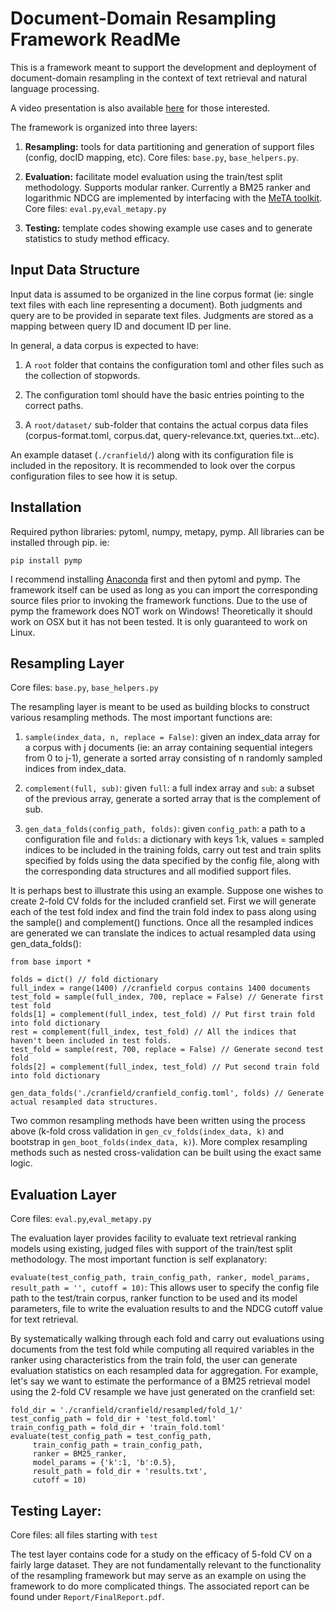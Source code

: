 # Document-Domain Resampling Framework ReadMe

This is a framework meant to support the development and deployment of document-domain resampling in the context of text retrieval and natural language processing.

A video presentation is also available [here](https://www.youtube.com/watch?v=MfIvKtaTc-k&feature=youtu.be) for those interested.

The framework is organized into three layers:

1. **Resampling:** tools for data partitioning and generation of support files (config, docID mapping, etc). Core files: `base.py`, `base_helpers.py`.

2. **Evaluation:** facilitate model evaluation using the train/test split methodology. Supports modular ranker. Currently a BM25 ranker and logarithmic NDCG are implemented by interfacing with the [MeTA toolkit](https://meta-toolkit.org/). Core files: `eval.py`,`eval_metapy.py`

3. **Testing:** template codes showing example use cases and to generate statistics to study method efficacy.

## Input Data Structure

Input data is assumed to be organized in the line corpus format (ie: single text files with each line representing a document). Both judgments and query are to be provided in separate text files. Judgments are stored as a mapping between query ID and document ID per line. 

In general, a data corpus is expected to have:
 
 1. A `root` folder that contains the configuration toml and other files such as the collection of stopwords.
 
 2. The configuration toml should have the basic entries pointing to the correct paths.
  
 3. A `root/dataset/` sub-folder that contains the actual corpus data files (corpus-format.toml, corpus.dat, query-relevance.txt, queries.txt...etc). 
 
An example dataset (`./cranfield/`) along with its configuration file is included in the repository. It is recommended to look over the corpus configuration files to see how it is setup.

## Installation

Required python libraries: pytoml, numpy, metapy, pymp. All libraries can be installed through pip. ie:

`pip install pymp`

I recommend installing [Anaconda](https://www.anaconda.com/download/) first and then pytoml and pymp. The framework itself can be used as long as you can import the corresponding source files prior to invoking the framework functions. Due to the use of pymp the framework does NOT work on Windows! Theoretically it should work on OSX but it has not been tested. It is only guaranteed to work on Linux.

## Resampling Layer

Core files: `base.py`, `base_helpers.py`

The resampling layer is meant to be used as building blocks to construct various resampling methods. The most important functions are:

1. `sample(index_data, n, replace = False)`: given an index_data array for a corpus with j documents (ie: an array containing sequential integers from 0 to j-1), generate a sorted array consisting of n randomly sampled indices from index_data.

2. `complement(full, sub)`: given `full`: a full index array and `sub`: a subset of the previous array, generate a sorted array that is the complement of sub.

2. `gen_data_folds(config_path, folds)`: given `config_path`: a path to a configuration file and `folds`: a dictionary with keys 1:k, values = sampled indices to be included in the training folds, carry out test and train splits specified by folds using the data specified by the config file, along with the corresponding data structures and all modified support files.

It is perhaps best to illustrate this using an example. Suppose one wishes to create 2-fold CV folds for the included cranfield set. First we will generate each of the test fold index and find the train fold index to pass along using the sample() and complement() functions. Once all the resampled indices are generated we can translate the indices to actual resampled data using gen_data_folds():
    
    from base import *
    
    folds = dict() // fold dictionary
    full_index = range(1400) //cranfield corpus contains 1400 documents
    test_fold = sample(full_index, 700, replace = False) // Generate first test fold
    folds[1] = complement(full_index, test_fold) // Put first train fold into fold dictionary
    rest = complement(full_index, test_fold) // All the indices that haven't been included in test folds.
    test_fold = sample(rest, 700, replace = False) // Generate second test fold
    folds[2] = complement(full_index, test_fold) // Put second train fold into fold dictionary
    
    gen_data_folds('./cranfield/cranfield_config.toml', folds) // Generate actual resampled data structures.

Two common resampling methods have been written using the process above (k-fold cross validation in `gen_cv_folds(index_data, k)` and bootstrap in `gen_boot_folds(index_data, k)`). More complex resampling methods such as nested cross-validation can be built using the exact same logic.

## Evaluation Layer

Core files: `eval.py`,`eval_metapy.py`

The evaluation layer provides facility to evaluate text retrieval ranking models using existing, judged files with support of the train/test split methodology. The most important function is self explanatory:

`evaluate(test_config_path, train_config_path, ranker, model_params, result_path = '', cutoff = 10)`: This allows user to specify the config file path to the test/train corpus, ranker function to be used and its model parameters, file to write the evaluation results to and the NDCG cutoff value for text retrieval. 

By systematically walking through each fold and carry out evaluations using documents from the test fold while computing all required variables in the ranker using characteristics from the train fold, the user can generate evaluation statistics on each resampled data for aggregation. For example, let's say we want to estimate the performance of a BM25 retrieval model using the 2-fold CV resample we have just generated on the cranfield set:

    fold_dir = './cranfield/cranfield/resampled/fold_1/'
    test_config_path = fold_dir + 'test_fold.toml'
    train_config_path = fold_dir + 'train_fold.toml' 
    evaluate(test_config_path = test_config_path,
         train_config_path = train_config_path,
         ranker = BM25_ranker,
         model_params = {'k':1, 'b':0.5},
         result_path = fold_dir + 'results.txt',
         cutoff = 10)

## Testing Layer:

Core files: all files starting with `test`

The test layer contains code for a study on the efficacy of 5-fold CV on a fairly large dataset. They are not fundamentally relevant to the functionality of the resampling framework but may serve as an example on using the framework to do more complicated things. The associated report can be found under `Report/FinalReport.pdf`.  